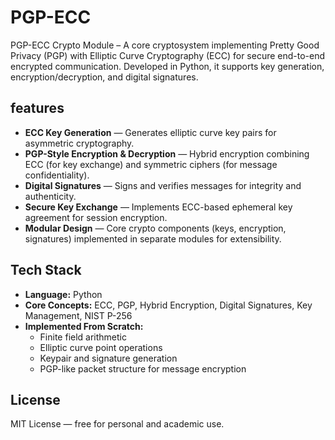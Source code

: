 # PGP-ECC

PGP-ECC Crypto Module – A core cryptosystem implementing Pretty Good Privacy (PGP) with Elliptic Curve Cryptography (ECC) for secure end-to-end encrypted communication. Developed in Python, it supports key generation, encryption/decryption, and digital signatures.





## features
-  **ECC Key Generation** — Generates elliptic curve key pairs for asymmetric cryptography.  
-  **PGP-Style Encryption & Decryption** — Hybrid encryption combining ECC (for key exchange) and symmetric ciphers (for message confidentiality).  
-  **Digital Signatures** — Signs and verifies messages for integrity and authenticity.  
-  **Secure Key Exchange** — Implements ECC-based ephemeral key agreement for session encryption.  
-  **Modular Design** — Core crypto components (keys, encryption, signatures) implemented in separate modules for extensibility.



## Tech Stack
- **Language:** Python  
- **Core Concepts:** ECC, PGP, Hybrid Encryption, Digital Signatures, Key Management, NIST P-256  
- **Implemented From Scratch:**  
  - Finite field arithmetic  
  - Elliptic curve point operations  
  - Keypair and signature generation  
  - PGP-like packet structure for message encryption

## License
MIT License — free for personal and academic use.


